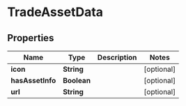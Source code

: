 # TradeAssetData

## Properties
Name | Type | Description | Notes
------------ | ------------- | ------------- | -------------
**icon** | **String** |  |  [optional]
**hasAssetInfo** | **Boolean** |  |  [optional]
**url** | **String** |  |  [optional]
